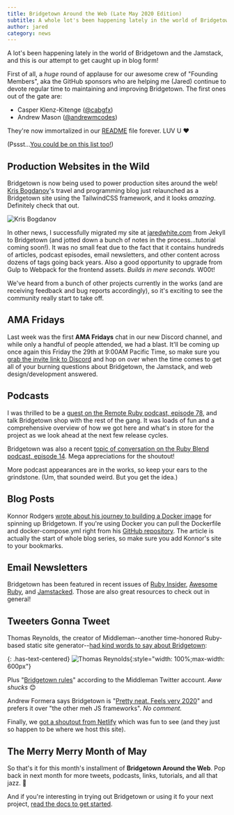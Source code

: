 ```yaml
---
title: Bridgetown Around the Web (Late May 2020 Edition)
subtitle: A whole lot's been happening lately in the world of Bridgetown and the Jamstack, and this is our attempt to get caught up in blog form!
author: jared
category: news
---
```


A lot's been happening lately in the world of Bridgetown and the Jamstack, and this is our attempt to get caught up in blog form!

First of all, a _huge_ round of applause for our awesome crew of "Founding Members", aka the GitHub sponsors who are helping me (Jared) continue to devote regular time to maintaining and improving Bridgetown. The first ones out of the gate are:

* Casper Klenz-Kitenge ([@cabgfx](https://twitter.com/cabgfx))
* Andrew Mason ([@andrewmcodes](https://twitter.com/andrewmcodes))

They're now immortalized in our [README](https://github.com/bridgetownrb/bridgetown/blob/master/README.md) file forever. LUV U ❤️

(Pssst…[You could be on this list too!](https://github.com/sponsors/jaredcwhite))

## Production Websites in the Wild

Bridgetown is now being used to power production sites around the web! [Kris Bogdanov](https://krisbogdanov.com/)'s travel and programming blog just relaunched as a Bridgetown site using the TailwindCSS framework, and it looks _amazing_. Definitely check that out.

![Kris Bogdanov](/images/showcase/kris-bogdanov.jpg)

In other news, I successfully migrated my site at [jaredwhite.com](https://jaredwhite.com) from Jekyll to Bridgetown (and jotted down a bunch of notes in the process…tutorial coming soon!). It was no small feat due to the fact that it contains hundreds of articles, podcast episodes, email newsletters, and other content across dozens of tags going back years. Also a good opportunity to upgrade from Gulp to Webpack for the frontend assets. _Builds in mere seconds._ W00t!

We've heard from a bunch of other projects currently in the works (and are receiving feedback and bug reports accordingly), so it's exciting to see the community really start to take off.

## AMA Fridays

Last week was the first **AMA Fridays** chat in our new Discord channel, and while only a handful of people attended, we had a blast. It'll be coming up once again this Friday the 29th at 9:00AM Pacific Time, so make sure you [grab the invite link to Discord](https://discord.gg/V56yUWR) and hop on over when the time comes to get all of your burning questions about Bridgetown, the Jamstack, and web design/development answered.

## Podcasts

I was thrilled to be a [guest on the Remote Ruby podcast, episode 78](https://remoteruby.transistor.fm/78), and talk Bridgetown shop with the rest of the gang. It was loads of fun and a comprehensive overview of how we got here and what's in store for the project as we look ahead at the next few release cycles.

Bridgetown was also a recent [topic of conversation on the Ruby Blend podcast, episode 14](https://fireside.fm/s/ouBAUjGy+7QL69WzH). Mega appreciations for the shoutout!

More podcast appearances are in the works, so keep your ears to the grindstone. (Um, that sounded weird. But you get the idea.)

## Blog Posts

Konnor Rodgers [wrote about his journey to building a Docker image](https://blog.konnor.site/bridgetownrb/dockerizing-bridgetown/) for spinning up Bridgetown. If you're using Docker you can pull the Dockerfile and docker-compose.yml right from his [GitHub repository](https://github.com/ParamagicDev/getting-started-with-bridgetown). The article is actually the start of whole blog series, so make sure you add Konnor's site to your bookmarks.

## Email Newsletters

Bridgetown has been featured in recent issues of [Ruby Insider](https://rubyweekly.com/issues/498), [Awesome Ruby](https://ruby.libhunt.com/newsletter/209), and [Jamstacked](https://jamstack.email/issues/6). Those are also great resources to check out in general!

## Tweeters Gonna Tweet

Thomas Reynolds, the creator of Middleman--another time-honored Ruby-based static site generator--[had kind words to say about Bridgetown](https://twitter.com/tdreyno/status/1263557883150471168?s=21):

{: .has-text-centered}
![Thomas Reynolds](/images/showcase/thomas-reynolds.jpg){:style="width: 100%;max-width: 600px"}

Plus "[Bridgetown rules](https://twitter.com/middlemanapp/status/1264014892673069057?s=21)" according to the Middleman Twitter account. _Aww shucks_ 😊

Andrew Formera says Bridgetown is "[Pretty neat. Feels very 2020](https://twitter.com/andrewfomera/status/1264400564957278209?s=21)" and prefers it over "the other meh JS frameworks". _No comment._

Finally, we [got a shoutout from Netlify](https://twitter.com/netlify/status/1253219555964583936?s=21) which was fun to see (and they just so happen to be where we host this site).

## The Merry Merry Month of May

So that's it for this month's installment of **Bridgetown Around the Web**. Pop back in next month for more tweets, podcasts, links, tutorials, and all that jazz. 🎷

And if you're interesting in trying out Bridgetown or using it fo your next project, [read the docs to get started](https://www.bridgetownrb.com/docs).
